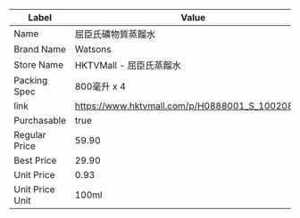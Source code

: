 | Label           | Value                                           |
| --------------- | ----------------------------------------------- |
| Name            | 屈臣氏礦物質蒸餾水                                       |
| Brand Name      | Watsons                                         |
| Store Name      | HKTVMall - 屈臣氏蒸餾水                               |
| Packing Spec    | 800毫升 x 4                                       |
| link            | https://www.hktvmall.com/p/H0888001_S_10020859C |
| Purchasable     | true                                            |
| Regular Price   | 59.90                                           |
| Best Price      | 29.90                                           |
| Unit Price      | 0.93                                            |
| Unit Price Unit | 100ml                                           |
